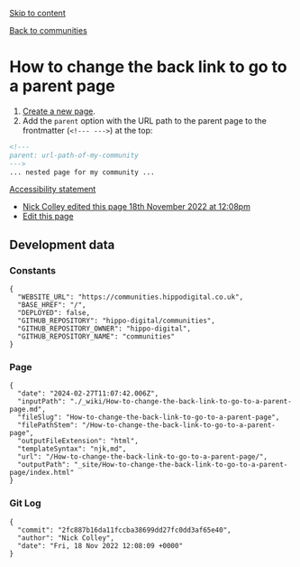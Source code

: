 [Skip to content](#content)

[](/)

[Back to communities](/)

# How to change the back link to go to a parent page

1. [Create a new page](https://github.com/hippo-digital/communities/wiki/_new).
2. Add the `parent` option with the URL path to the parent page to the frontmatter (`<!--- --->`) at the top:

```markdown
<!---
parent: url-path-of-my-community
--->
... nested page for my community ...
```

[Accessibility statement](/Accessibility/)

* [Nick Colley edited this page 18th November 2022 at 12:08pm](https://github.com/hippo-digital/communities/wiki/How-to-change-the-back-link-to-go-to-a-parent-page/_compare/2fc887b16da11fccba38699dd27fc0dd3af65e40?diff=unified)
* [Edit this page](https://github.com/hippo-digital/communities/wiki/How-to-change-the-back-link-to-go-to-a-parent-page/_edit)

## Development data

### Constants

```
{
  "WEBSITE_URL": "https://communities.hippodigital.co.uk",
  "BASE_HREF": "/",
  "DEPLOYED": false,
  "GITHUB_REPOSITORY": "hippo-digital/communities",
  "GITHUB_REPOSITORY_OWNER": "hippo-digital",
  "GITHUB_REPOSITORY_NAME": "communities"
}
```

### Page

```
{
  "date": "2024-02-27T11:07:42.006Z",
  "inputPath": "./_wiki/How-to-change-the-back-link-to-go-to-a-parent-page.md",
  "fileSlug": "How-to-change-the-back-link-to-go-to-a-parent-page",
  "filePathStem": "/How-to-change-the-back-link-to-go-to-a-parent-page",
  "outputFileExtension": "html",
  "templateSyntax": "njk,md",
  "url": "/How-to-change-the-back-link-to-go-to-a-parent-page/",
  "outputPath": "_site/How-to-change-the-back-link-to-go-to-a-parent-page/index.html"
}
```

### Git Log

```
{
  "commit": "2fc887b16da11fccba38699dd27fc0dd3af65e40",
  "author": "Nick Colley",
  "date": "Fri, 18 Nov 2022 12:08:09 +0000"
}
```
